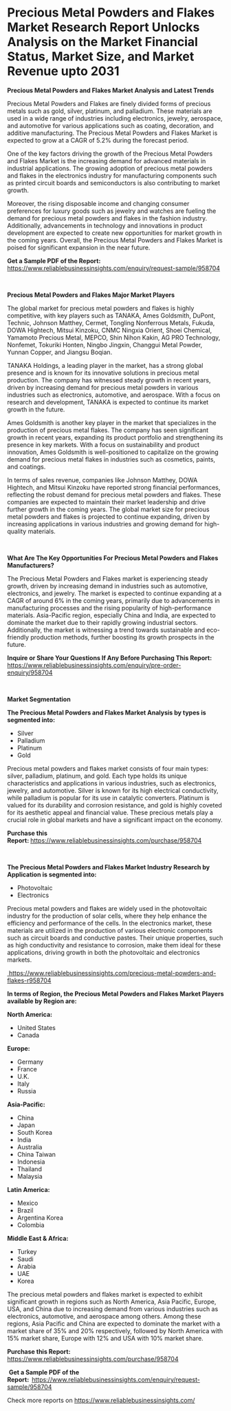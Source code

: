 <p><h1>Precious Metal Powders and Flakes Market Research Report Unlocks Analysis on the Market Financial Status, Market Size, and Market Revenue upto 2031</h1></p><p><strong>Precious Metal Powders and Flakes Market Analysis and Latest Trends</strong></p>
<p><p>Precious Metal Powders and Flakes are finely divided forms of precious metals such as gold, silver, platinum, and palladium. These materials are used in a wide range of industries including electronics, jewelry, aerospace, and automotive for various applications such as coating, decoration, and additive manufacturing. The Precious Metal Powders and Flakes Market is expected to grow at a CAGR of 5.2% during the forecast period.</p><p>One of the key factors driving the growth of the Precious Metal Powders and Flakes Market is the increasing demand for advanced materials in industrial applications. The growing adoption of precious metal powders and flakes in the electronics industry for manufacturing components such as printed circuit boards and semiconductors is also contributing to market growth.</p><p>Moreover, the rising disposable income and changing consumer preferences for luxury goods such as jewelry and watches are fueling the demand for precious metal powders and flakes in the fashion industry. Additionally, advancements in technology and innovations in product development are expected to create new opportunities for market growth in the coming years. Overall, the Precious Metal Powders and Flakes Market is poised for significant expansion in the near future.</p></p>
<p><strong>Get a Sample PDF of the Report:&nbsp;</strong> <a href="https://www.reliablebusinessinsights.com/enquiry/request-sample/958704">https://www.reliablebusinessinsights.com/enquiry/request-sample/958704</a></p>
<p>&nbsp;</p>
<p><strong>Precious Metal Powders and Flakes Major Market Players</strong></p>
<p><p>The global market for precious metal powders and flakes is highly competitive, with key players such as TANAKA, Ames Goldsmith, DuPont, Technic, Johnson Matthey, Cermet, Tongling Nonferrous Metals, Fukuda, DOWA Hightech, Mitsui Kinzoku, CNMC Ningxia Orient, Shoei Chemical, Yamamoto Precious Metal, MEPCO, Shin Nihon Kakin, AG PRO Technology, Nonfemet, Tokuriki Honten, Ningbo Jingxin, Changgui Metal Powder, Yunnan Copper, and Jiangsu Boqian.</p><p>TANAKA Holdings, a leading player in the market, has a strong global presence and is known for its innovative solutions in precious metal production. The company has witnessed steady growth in recent years, driven by increasing demand for precious metal powders in various industries such as electronics, automotive, and aerospace. With a focus on research and development, TANAKA is expected to continue its market growth in the future.</p><p>Ames Goldsmith is another key player in the market that specializes in the production of precious metal flakes. The company has seen significant growth in recent years, expanding its product portfolio and strengthening its presence in key markets. With a focus on sustainability and product innovation, Ames Goldsmith is well-positioned to capitalize on the growing demand for precious metal flakes in industries such as cosmetics, paints, and coatings.</p><p>In terms of sales revenue, companies like Johnson Matthey, DOWA Hightech, and Mitsui Kinzoku have reported strong financial performances, reflecting the robust demand for precious metal powders and flakes. These companies are expected to maintain their market leadership and drive further growth in the coming years. The global market size for precious metal powders and flakes is projected to continue expanding, driven by increasing applications in various industries and growing demand for high-quality materials.</p></p>
<p>&nbsp;</p>
<p><strong>What Are The Key Opportunities For Precious Metal Powders and Flakes Manufacturers?</strong></p>
<p><p>The Precious Metal Powders and Flakes market is experiencing steady growth, driven by increasing demand in industries such as automotive, electronics, and jewelry. The market is expected to continue expanding at a CAGR of around 6% in the coming years, primarily due to advancements in manufacturing processes and the rising popularity of high-performance materials. Asia-Pacific region, especially China and India, are expected to dominate the market due to their rapidly growing industrial sectors. Additionally, the market is witnessing a trend towards sustainable and eco-friendly production methods, further boosting its growth prospects in the future.</p></p>
<p><strong>Inquire or Share Your Questions If Any Before Purchasing This Report:</strong> <a href="https://www.reliablebusinessinsights.com/enquiry/pre-order-enquiry/958704">https://www.reliablebusinessinsights.com/enquiry/pre-order-enquiry/958704</a></p>
<p>&nbsp;</p>
<p><strong>Market Segmentation</strong></p>
<p><strong>The Precious Metal Powders and Flakes Market Analysis by types is segmented into:</strong></p>
<p><ul><li>Silver</li><li>Palladium</li><li>Platinum</li><li>Gold</li></ul></p>
<p><p>Precious metal powders and flakes market consists of four main types: silver, palladium, platinum, and gold. Each type holds its unique characteristics and applications in various industries, such as electronics, jewelry, and automotive. Silver is known for its high electrical conductivity, while palladium is popular for its use in catalytic converters. Platinum is valued for its durability and corrosion resistance, and gold is highly coveted for its aesthetic appeal and financial value. These precious metals play a crucial role in global markets and have a significant impact on the economy.</p></p>
<p><strong>Purchase this Report:&nbsp;</strong><a href="https://www.reliablebusinessinsights.com/purchase/958704">https://www.reliablebusinessinsights.com/purchase/958704</a></p>
<p>&nbsp;</p>
<p><strong>The Precious Metal Powders and Flakes Market Industry Research by Application is segmented into:</strong></p>
<p><ul><li>Photovoltaic</li><li>Electronics</li></ul></p>
<p><p>Precious metal powders and flakes are widely used in the photovoltaic industry for the production of solar cells, where they help enhance the efficiency and performance of the cells. In the electronics market, these materials are utilized in the production of various electronic components such as circuit boards and conductive pastes. Their unique properties, such as high conductivity and resistance to corrosion, make them ideal for these applications, driving growth in both the photovoltaic and electronics markets.</p></p>
<p><a href="https://www.reliablebusinessinsights.com/precious-metal-powders-and-flakes-r958704">&nbsp;https://www.reliablebusinessinsights.com/precious-metal-powders-and-flakes-r958704</a></p>
<p><strong>In terms of Region, the Precious Metal Powders and Flakes Market Players available by Region are:</strong></p>
<p>
    <p> <strong> North America: </strong>
        <ul>
            <li>United States</li>
            <li>Canada</li>
        </ul>
        </p> 
    <p> <strong> Europe: </strong>
        <ul>
            <li>Germany</li>
            <li>France</li>
            <li>U.K.</li>
            <li>Italy</li>
            <li>Russia</li>
        </ul>
        </p> 
    <p> <strong> Asia-Pacific: </strong>
        <ul>
            <li>China</li>
            <li>Japan</li>
            <li>South Korea</li>
            <li>India</li>
            <li>Australia</li>
            <li>China Taiwan</li>
            <li>Indonesia</li>
            <li>Thailand</li>
            <li>Malaysia</li>
        </ul>
        </p> 
    <p> <strong> Latin America: </strong>
        <ul>
            <li>Mexico</li>
            <li>Brazil</li>
            <li>Argentina Korea</li>
            <li>Colombia</li>
        </ul>
        </p> 
    <p> <strong> Middle East & Africa: </strong>
        <ul>
            <li>Turkey</li>
            <li>Saudi</li>
            <li>Arabia</li>
            <li>UAE</li>
            <li>Korea</li>
        </ul>
    </p>
    </p>
<p><p>The precious metal powders and flakes market is expected to exhibit significant growth in regions such as North America, Asia Pacific, Europe, USA, and China due to increasing demand from various industries such as electronics, automotive, and aerospace among others. Among these regions, Asia Pacific and China are expected to dominate the market with a market share of 35% and 20% respectively, followed by North America with 15% market share, Europe with 12% and USA with 10% market share.</p></p>
<p><strong>Purchase this Report: </strong><a href="https://www.reliablebusinessinsights.com/purchase/958704">https://www.reliablebusinessinsights.com/purchase/958704</a></p>
<p>&nbsp;<strong>Get a Sample PDF of the Report:&nbsp;&nbsp;</strong><a href="https://www.reliablebusinessinsights.com/enquiry/request-sample/958704">https://www.reliablebusinessinsights.com/enquiry/request-sample/958704</a></p>
<p><strong></strong></p>
<p>Check more reports on <a href="https://www.reliablebusinessinsights.com/">https://www.reliablebusinessinsights.com/</a></p>